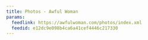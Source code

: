 ```yaml
---
title: Photos - Awful Woman
params:
  feedlink: https://awfulwoman.com/photos/index.xml
  feedid: e12dc9e098b4ca6a41cef4446c217330
---
```

